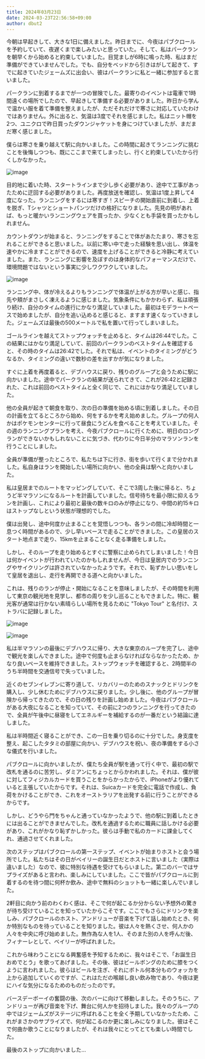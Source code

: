 ```yaml
---
title: 2024年03月23日
date: 2024-03-23T22:56:58+09:00
author: dbut2
---
```

今朝は早起きして、大きな1日に備えました。昨日までに、今夜はパブクロールを予約していて、夜遅くまで楽しみたいと思っていた。そして、私はパークランを朝早くから始めると約束していました。目覚ましが6時に鳴った時、私はまだ準備ができていませんでした。でも、自分をベッドから引きはがして起きて、すでに起きていたジェームズに出会い、彼はパークランに私と一緒に参加すると言いました。
  
パークランに到着するまでが一つの冒険でした。最寄りのイベントは電車で1時間遠くの場所でしたので、早起きして準備する必要がありました。昨日から学んで温かい服を着て準備を整えましたが、ただそれだけで寒さに対応していたわけではありません。外に出ると、気温は3度でそれを感じました。私はニット帽を2つ、ユニクロで昨日買ったダウンジャケットを身につけていましたが、まだまだ寒く感じました。

僕らは寒さを乗り越えて駅に向かいました。この時間に起きてランニングに挑むことを後悔しつつも、既にここまで来てしまったし、行くと約束していたから行くしかなかった。

![image](https://github.com/devhou-se/www-jp/assets/61171623/df6f921c-49f2-4141-98a0-c253f68dd412)

目的地に着いた時、スタートラインまで少し歩く必要があり、途中で工事があったために迂回する必要がありました。再度放送を確認し、気温は1度上昇して4度になった。ランニングをするには寒すぎ！スピーチの開始直前に到着し、上着を脱ぎ、Tシャツとショートパンツだけの格好になりました。先見の明があれば、もっと暖かいランニングウェアを買ったか、少なくとも手袋を買ったかもしれません。

カウントダウンが始まると、ランニングをすることで体があたたまり、寒さを忘れることができると思いました。以前に寒い中で走った経験を思い出し、体温を速やかに冷ますことができるので、速度を上げることができると冷静に考えていました。また、ランニングに影響を及ぼすのは身体的なパフォーマンスだけで、環境問題ではないという事実に少しワクワクしていました。

![image](https://github.com/devhou-se/www-jp/assets/61171623/cd1fafc4-251e-4947-bfca-76517673faf0)

ランニング中、体が冷えるよりもランニングで体温が上がる方が早いと感じ、指先や頬がまさしく凍えるように感じました。気象条件にもかかわらず、私は頑張り続け、自分のタイムの進行にかなり満足していました。最初はモデラートペースで始めましたが、自分を追い込めると感じると、ますます速くなっていきました。ジェームズは最後の500メートルで私を置いて行ってしまいました。

ゴールラインを越えてストップウォッチを止めると、タイムは26:44でした。この結果にはかなり満足していて、前回のパークランのベストタイムを確認すると、その時のタイムは26:42でした。それで私は、イベントのタイミングがどうなるか、タイミングの違いで数秒の差を出すかが気になりました。

すぐに上着を再度着ると、デブハウスに戻り、残りのグループと会うために駅に向かいました。途中でパークランの結果が送られてきて、これが26:42と記録された、これは前回のベストタイムと全く同じで、これにはかなり満足していました。

他の全員が起きて朝食を取り、次の日の準備を始める頃に到着しました。その日の計画を立てるところから始め、何をするかを考え始めました。グループの何人かはポケモンセンターに行って昼食にうどんを食べることを考えていました。その週のランニングプランを考え、今夜パブクロールに行くために、明日のロングランができないかもしれないことに気づき、代わりに今日半分のマラソンランを行うことにしました。

全員が準備が整ったところで、私たちは下に行き、街を歩いて行くまで分かれました。私自身はランを開始したい場所に向かい、他の全員は駅へと向かいました。

私は皇居までのルートをマッピングしていて、そこで3周した後に帰ると、ちょうど半マラソンになるルートを計画していました。信号待ちを最小限に抑えるランを計画し、これにより最初と最後の数キロのみが停止になり、中間の約15キロはストップなしという状態が理想的でした。

僕は出発し、途中何度か止まることを覚悟しつつも、各ランの間に冷却時間と一息つく時間があるので、少し早いペースで走ることができました。この皇居のスタート地点まで走り、15kmを止まることなく走る準備をしました。

しかし、そのループを走り始めるとすぐに警察に止められてしまいました！今日は何かイベントが行われていたのかもしれませんが、今日は皇居内でのランニングやサイクリングは許されていなかったようです。それで、恥ずかしい思いをして皇居を退出し、走行を再開できる道へと向かいました。

これは、残りのランが停止・開始になることを意味しましたが、その時間を利用して東京の観光地を見学し、都市の周りを少し巡ることもできました。特に、観光客が通常は行かない素晴らしい場所を見るために "Tokyo Tour" と名付け、ストラバに記録しました。

![image](https://github.com/devhou-se/www-jp/assets/61171623/c1a7611c-7b03-47fa-98ed-6e405943bbd5)

![image](https://github.com/devhou-se/www-jp/assets/61171623/395a558a-43e5-4f56-a1f3-bc955b9fcff3)

私は半マラソンの最後にデブハウスに帰り、大きな東京のループを完了し、途中で観光を楽しんできました。途中で何度も止まらなければならなかったため、かなり良いペースを維持できました。ストップウォッチを確認すると、2時間半のうち半時間を交通信号で失っていました。

近くのセブンイレブンに寄り道して、リカバリーのためのスナックとドリンクを購入し、少し休むためにデブハウスに戻りました。少し後に、他のグループが冒険から帰ってきたので、その日の残りを計画し始めました。今夜はパブクロールがある大夜になることを知っていて、その前に2つのランニングを行ってきたので、全員が午後中に昼寝をしてエネルギーを補給するのが一番だという結論に達しました。

私は半時間近く寝ることができ、この一日を乗り切るのに十分でした。身支度を整え、起こしたタタミの部屋に向かい、デブハウスを祝い、夜の準備をする小さな儀式を行いました。

パブクロールに向かいましたが、僕たち全員が駅を通って行く中で、最初の駅で改札を通るのに苦労し、ダミアンにちょっとからかわれました。それは、僕が彼に対してフィジカルカードを買うことをからかったからで、iPhoneがより優れていると主張していたからです。それは、Suicaカードを完全に電話で作成し、負荷をかけることができ、これをオーストラリアを出発する前に行うことができるからです。

しかし、どうやら門をちゃんと通っていなかったようで、他の駅に到着したときには出ることができませんでした。改札を通過するために職員に話しかける必要があり、これがかなり恥ずかしかった。彼らは手動で私のカードに課金してくれ、通過させてくれました。

次のステップはパブクロールの第一ステップ、イベントが始まりホストと会う場所でした。私たちはその日がベイリーの誕生日だとホストに言いました（実際は違いました）なので、彼に特別な待遇を受けてもらいました。第二のバーではサプライズがあると言われ、楽しみにしていました。ここで皆がパブクロールに到着するのを待つ間に何杯か飲み、途中で無料のショットも一緒に楽しんでいました。

2軒目に向かう前のわくわく感は、そこで何が起こるか分からない予想外の驚きが待ち受けていることを知っていたからこそです。ここでもさらにドリンクを楽しみ、パブクロールのホスト、アンドリューが音楽を下げて話し始めたとき、何か特別なものを待っていることを知りました。彼は人々を熱くさせ、何人かの人々を中央に呼び始めました。無作為な人を1人、そのまた別の人を呼んだ後、フィナーレとして、ベイリーが呼ばれました。

これから味わうことになる興奮感を予知するために、我々はそこで、「お誕生日おめでとう」を歌ってあげました。その後、彼はビールボングのために膝をつくように言われました。彼らはビールを注ぎ、それにボトル何本分ものウォッカを上から追加していくのですが、これはただの喉越し良い飲み物であり、今夜は更にハイな気分になるためのものだったのです。

バースデーボーイの奮闘の後、次のバーに向けて移動しました。そのうちに、アンドリューが再び音楽を下げ、舞台に何人かを招待しました。我々のグループの中ではジェームズがステージに呼ばれることを全く予期していなかったため、これがまさかのサプライズで、何が起こるのか更に楽しみになりました。彼はそこで何曲か歌うことになりましたが、それは我々にとってとても楽しい時間でした。

最後のストップに向かいました...